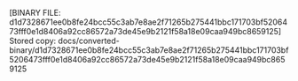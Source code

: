 [BINARY FILE: d1d7328671ee0b8fe24bcc55c3ab7e8ae2f71265b275441bbc171703bf5206473fff0e1d8406a92cc86572a73de45e9b2121f58a18e09caa949bc8659125]
Stored copy: docs/converted-binary/d1d7328671ee0b8fe24bcc55c3ab7e8ae2f71265b275441bbc171703bf5206473fff0e1d8406a92cc86572a73de45e9b2121f58a18e09caa949bc8659125
